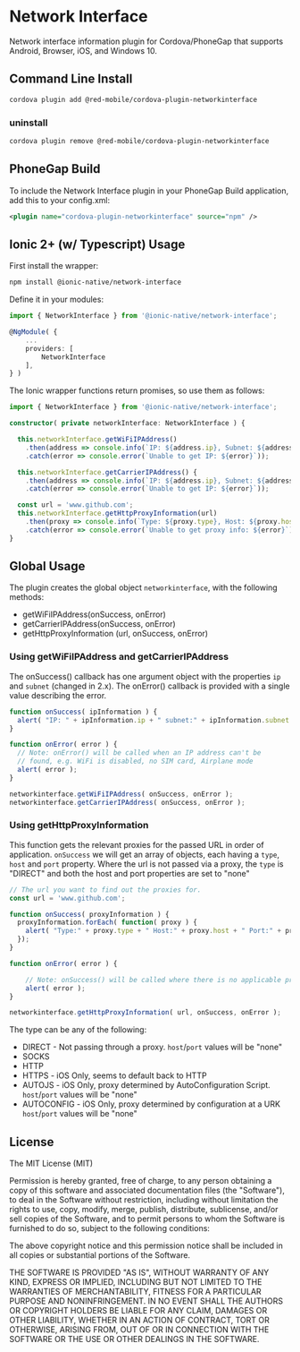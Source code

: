 # Network Interface

Network interface information plugin for Cordova/PhoneGap that supports Android, Browser, iOS, and Windows 10.

## Command Line Install

```sh
cordova plugin add @red-mobile/cordova-plugin-networkinterface
```

### uninstall

```sh
cordova plugin remove @red-mobile/cordova-plugin-networkinterface
```

## PhoneGap Build

To include the Network Interface plugin in your PhoneGap Build application, add this to your config.xml:

```xml
<plugin name="cordova-plugin-networkinterface" source="npm" />
```

## Ionic 2+ (w/ Typescript) Usage

First install the wrapper:

```sh
npm install @ionic-native/network-interface
```

Define it in your modules:

```ts
import { NetworkInterface } from '@ionic-native/network-interface';

@NgModule( {
    ...
    providers: [
        NetworkInterface
    ],
} )
```

The Ionic wrapper functions return promises, so use them as follows:

```typescript
import { NetworkInterface } from '@ionic-native/network-interface';

constructor( private networkInterface: NetworkInterface ) {

  this.networkInterface.getWiFiIPAddress()
    .then(address => console.info(`IP: ${address.ip}, Subnet: ${address.subnet}`))
    .catch(error => console.error(`Unable to get IP: ${error}`));

  this.networkInterface.getCarrierIPAddress() {
    .then(address => console.info(`IP: ${address.ip}, Subnet: ${address.subnet}`))
    .catch(error => console.error(`Unable to get IP: ${error}`));

  const url = 'www.github.com';
  this.networkInterface.getHttpProxyInformation(url)
    .then(proxy => console.info(`Type: ${proxy.type}, Host: ${proxy.host}, Port: ${proxy.port}`))
    .catch(error => console.error(`Unable to get proxy info: ${error}`));
}
```

## Global Usage

The plugin creates the global object `networkinterface`, with the following methods:

* getWiFiIPAddress(onSuccess, onError)
* getCarrierIPAddress(onSuccess, onError)
* getHttpProxyInformation (url, onSuccess, onError)

### Using getWiFiIPAddress and getCarrierIPAddress

The onSuccess() callback has one argument object with the properties `ip` and `subnet` (changed in 2.x). The onError() callback is provided with a single value describing the error.

```javascript
function onSuccess( ipInformation ) {
  alert( "IP: " + ipInformation.ip + " subnet:" + ipInformation.subnet );
}

function onError( error ) {
  // Note: onError() will be called when an IP address can't be
  // found, e.g. WiFi is disabled, no SIM card, Airplane mode
  alert( error );
}

networkinterface.getWiFiIPAddress( onSuccess, onError );
networkinterface.getCarrierIPAddress( onSuccess, onError );
```

### Using getHttpProxyInformation

This function gets the relevant proxies for the passed URL in order of application. `onSuccess` we will get an array of objects, each having a `type`, `host` and `port` property. Where the url is not passed via a proxy, the `type` is "DIRECT" and both the host and port properties are set to "none"

```javascript
// The url you want to find out the proxies for.
const url = 'www.github.com';

function onSuccess( proxyInformation ) {
  proxyInformation.forEach( function( proxy ) {
    alert( "Type:" + proxy.type + " Host:" + proxy.host + " Port:" + proxt.port );
  });
}

function onError( error ) {

    // Note: onSuccess() will be called where there is no applicable proxy, not onError.
    alert( error );
}

networkinterface.getHttpProxyInformation( url, onSuccess, onError );
```

The type can be any of the following:

* DIRECT - Not passing through a proxy. `host`/`port` values will be "none"
* SOCKS
* HTTP
* HTTPS - iOS Only, seems to default back to HTTP
* AUTOJS - iOS Only, proxy determined by AutoConfiguration Script. `host`/`port` values will be "none"
* AUTOCONFIG - iOS Only, proxy determined by configuration at a URK `host`/`port` values will be "none"

## License

The MIT License (MIT)

Permission is hereby granted, free of charge, to any person obtaining a copy
of this software and associated documentation files (the "Software"), to deal
in the Software without restriction, including without limitation the rights
to use, copy, modify, merge, publish, distribute, sublicense, and/or sell
copies of the Software, and to permit persons to whom the Software is
furnished to do so, subject to the following conditions:

The above copyright notice and this permission notice shall be included in
all copies or substantial portions of the Software.

THE SOFTWARE IS PROVIDED "AS IS", WITHOUT WARRANTY OF ANY KIND, EXPRESS OR
IMPLIED, INCLUDING BUT NOT LIMITED TO THE WARRANTIES OF MERCHANTABILITY,
FITNESS FOR A PARTICULAR PURPOSE AND NONINFRINGEMENT. IN NO EVENT SHALL THE
AUTHORS OR COPYRIGHT HOLDERS BE LIABLE FOR ANY CLAIM, DAMAGES OR OTHER
LIABILITY, WHETHER IN AN ACTION OF CONTRACT, TORT OR OTHERWISE, ARISING FROM,
OUT OF OR IN CONNECTION WITH THE SOFTWARE OR THE USE OR OTHER DEALINGS IN
THE SOFTWARE.
